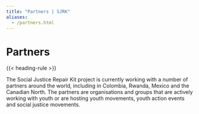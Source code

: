 ```yaml
---
title: "Partners | SJRK"
aliases:
  - /partners.html
---
```

# Partners

{{< heading-rule >}}

The Social Justice Repair Kit project is currently working with a number of partners around the world, including in Colombia, Rwanda, Mexico and the Canadian North. The partners are organisations and groups that are actively working with youth or are hosting youth movements, youth action events and social justice movements.
